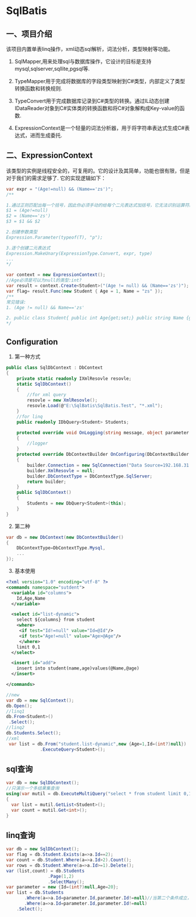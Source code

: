 # SqlBatis

## 一、项目介绍
 
 该项目内置单表linq操作，xml动态sql解析，词法分析，类型映射等功能。

1. SqlMapper,用来处理sql与数据库操作，它设计的目标是支持mysql,sqlserver,sqllite,pgsql等.
 
2. TypeMapper用于完成将数据库的字段类型映射到C#类型，内部定义了类型转换函数和转换规则.
 
3. TypeConvert用于完成数据库记录到C#类型的转换。通过IL动态创建IDataReader对象到C#实体类的转换函数和将C#对象解构成Key-value的函数.
 
4. ExpressionContext是一个轻量的词法分析器，用于将字符串表达式生成C#表达式，进而生成委托.
 
## 二、ExpressionContext
 该类型的实例是线程安全的，可复用的。它的设计及其简单，功能也很有限，但是对于我们的需求足够了.
 它的实现逻辑如下：
 ``` C#
var expr = "(Age!=null) && (Name=='zs')";
 /**
 
1.通过正则匹配出每一个括号，因此你必须手动的给每个二元表达式加括号，它无法识别运算符的优先级.
 $1 = (Age!=null)
 $2 = (Name=='zs')
 $3 = $1 && $2

2.创建参数类型
 Expression.Parameter(typeof(T), "p");

3.逐个创建二元表达式
 Expression.MakeUnary(ExpressionType.Convert, expr, type)
 ...
 */
 ```

``` C#
var context = new ExpressionContext();
//Age必须是可以为null的类型:int?
var result = context.Create<Student>("(Age != null) && (Name=='zs')");
var flag= result.Func(new Student { Age = 1, Name = "zs" });
/**
常见错误:
1. (Age != null) && Name=='zs'

2. public class Student{ public int Age{get;set;} public string Name {get;set;}}
*/
```
## Configuration
1. 第一种方式

``` C#
public class SqlDbContext : DbContext
{
    private static readonly IXmlResovle resovle;
    static SqlDbContext()
    {
        //for xml query
        resovle = new XmlResovle();
        resovle.Load(@"E:\SqlBatis\SqlBatis.Test", "*.xml");
    }
    //for linq
    public readonly IDbQuery<Student> Students;

    protected override void OnLogging(string message, object parameter = null, int? commandTimeout = null, CommandType? commandType = null)
    {
        //logger
    }
    protected override DbContextBuilder OnConfiguring(DbContextBuilder builder)
    {
        builder.Connection = new SqlConnection("Data Source=192.168.31.33;Initial Catalog=test;User ID=sa;Password=yangche!1234;Pooling=true");
        builder.XmlResovle = null;
        builder.DbContextType = DbContextType.SqlServer;
        return builder;
    }
    public SqlDbContext()
    {
        Students = new DbQuery<Student>(this);
    }
}
```
2. 第二种

``` C#
var db = new DbContext(new DbContextBuilder()
{ 
    DbContextType=DbContextType.Mysql,
    ...
});

```
3. 基本使用

``` xml
<?xml version="1.0" encoding="utf-8" ?>
<commands namespace="sutdent">
  <variable id="columns">
    Id,Age,Name
  </variable>

  <select id="list-dynamic">
    select ${columns} from student 
    <where>
     <if test="Id!=null" value="Id=@Id"/>
     <if test="Age!=null" value="Age>@Age"/>
     </where>
    limit 0,1   
  </select>

  <insert id="add">
    insert into student(name,age)values(@Name,@age)
  </insert>

</commands>
```

``` C#
//new 
var db = new SqlContext();
db.Open();
//linq1
db.From<Student>()
 .Select();
//linq2
db.Students.Select();
//xml
 var list = db.From("student.list-dynamic",new {Age=1,Id=(int?)null})
             .ExecuteQuery<Student>();
```
## sql查询

``` C#
var db = new SqlDbContext();
//只演示一个多结果集查询
using(var mutil = db.ExecuteMultiQuery("select * from student limit 0,1;selct count(1) from student"))
{
  var list = mutil.GetList<Student>();
  var count = mutil.Get<int>();
}
```

## linq查询

``` C#
var db = new SqlDbContext();
var flag = db.Student.Exists(a=>a.Id==2);
var count = db.Student.Where(a=>a.Id>2).Count();
var rows = db.Student.Where(a=>a.Id>=1).Delete();
var (list,count) = db.Students
                .Page(1,2)
                .SelectMany();
var parameter = new {Id=(int?)null,Age=20};
var list = db.Students
       .Where(a=>a.Id=parameter.Id,parameter.Id!=null)//当第二个条件成立，表达式有效，多个成立采用and连接
       .Where(a=>a.Id=parameter.Id,parameter.Id!=null)
    .Select();
```

